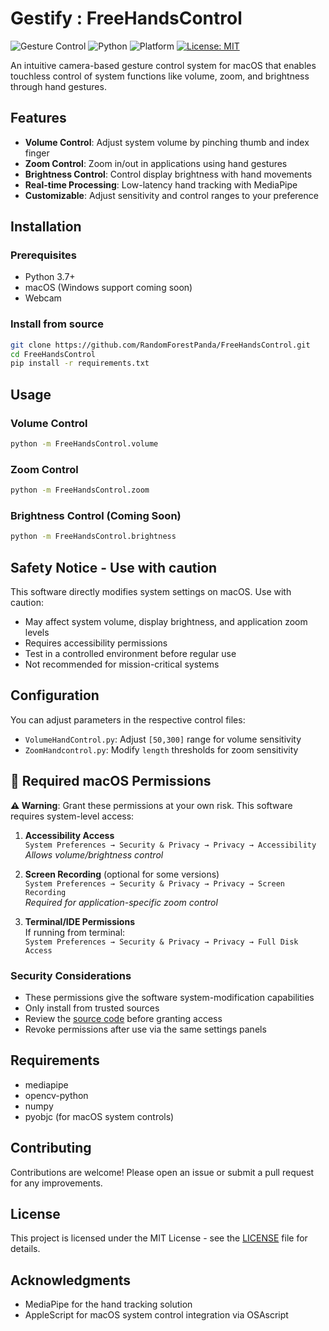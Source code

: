 
# Gestify : FreeHandsControl

![Gesture Control](https://img.shields.io/badge/Gesture-Control-blue)
![Python](https://img.shields.io/badge/Python-3.7%2B-green)
![Platform](https://img.shields.io/badge/Platform-macOS-lightgrey)
[![License: MIT](https://img.shields.io/badge/License-MIT-yellow.svg)](https://opensource.org/licenses/MIT)

An intuitive camera-based gesture control system for macOS that enables touchless control of system functions like volume, zoom, and brightness through hand gestures.

## Features

- **Volume Control**: Adjust system volume by pinching thumb and index finger
- **Zoom Control**: Zoom in/out in applications using hand gestures
- **Brightness Control**: Control display brightness with hand movements
- **Real-time Processing**: Low-latency hand tracking with MediaPipe
- **Customizable**: Adjust sensitivity and control ranges to your preference

## Installation

### Prerequisites
- Python 3.7+
- macOS (Windows support coming soon)
- Webcam 



### Install from source
```bash
git clone https://github.com/RandomForestPanda/FreeHandsControl.git
cd FreeHandsControl
pip install -r requirements.txt
```

## Usage

### Volume Control
```bash
python -m FreeHandsControl.volume
```

### Zoom Control
```bash
python -m FreeHandsControl.zoom
```

### Brightness Control (Coming Soon)
```bash
python -m FreeHandsControl.brightness
```

## Safety Notice - Use with caution

This software directly modifies system settings on macOS. Use with caution:
- May affect system volume, display brightness, and application zoom levels
- Requires accessibility permissions
- Test in a controlled environment before regular use
- Not recommended for mission-critical systems

## Configuration

You can adjust parameters in the respective control files:
- `VolumeHandControl.py`: Adjust `[50,300]` range for volume sensitivity
- `ZoomHandcontrol.py`: Modify `length` thresholds for zoom sensitivity

## 🔐 Required macOS Permissions 

**⚠️ Warning**: Grant these permissions at your own risk. This software requires system-level access:

1. **Accessibility Access**  
   `System Preferences → Security & Privacy → Privacy → Accessibility`  
   *Allows volume/brightness control*

2. **Screen Recording** (optional for some versions)  
   `System Preferences → Security & Privacy → Privacy → Screen Recording`  
   *Required for application-specific zoom control*

3. **Terminal/IDE Permissions**  
   If running from terminal:  
   `System Preferences → Security & Privacy → Privacy → Full Disk Access`

### Security Considerations
- These permissions give the software system-modification capabilities
- Only install from trusted sources
- Review the [source code](https://github.com/RandomForestPanda/FreeHandsControl) before granting access
- Revoke permissions after use via the same settings panels
  
## Requirements

- mediapipe
- opencv-python
- numpy
- pyobjc (for macOS system controls)

## Contributing

Contributions are welcome! Please open an issue or submit a pull request for any improvements.

## License

This project is licensed under the MIT License - see the [LICENSE](LICENSE) file for details.
## Acknowledgments

- MediaPipe for the hand tracking solution
- AppleScript for macOS system control integration via OSAscript
```
